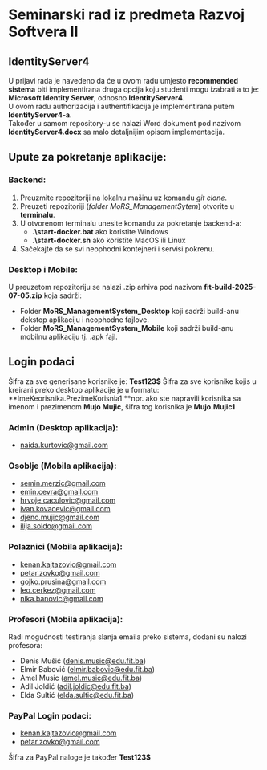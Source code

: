 # Seminarski rad iz predmeta Razvoj Softvera II

## IdentityServer4

U prijavi rada je navedeno da će u ovom radu umjesto **recommended sistema** biti implementirana druga opcija koju studenti mogu izabrati a to je: **Microsoft Identity Server**, odnosno **IdentityServer4**. <br>
U ovom radu authorizacija i authentifikacija je implementirana putem **IdentityServer4-a**. <br>
Također u samom repository-u se nalazi Word dokument pod nazivom **IdentityServer4.docx** sa malo detaljnijim opisom implementacija. <br>

## Upute za pokretanje aplikacije:

### Backend:

1. Preuzmite repozitoriji na lokalnu mašinu uz komandu _git clone_.
2. Preuzeti repozitoriji (_folder MoRS_ManagementSytem_) otvorite u **terminalu**.
3. U otvorenom terminalu unesite komandu za pokretanje backend-a:
	- **.\start-docker.bat** ako koristite Windows
	- **.\start-docker.sh** ako koristite MacOS ili Linux
4. Sačekajte da se svi neophodni kontejneri i servisi pokrenu.

### Desktop i Mobile:
U preuzetom repozitoriju se nalazi .zip arhiva pod nazivom **fit-build-2025-07-05.zip** koja sadrži:
- Folder **MoRS_ManagementSystem_Desktop** koji sadrži build-anu dekstop aplikaciju i neophodne fajlove.
- Folder **MoRS_ManagementSystem_Mobile** koji sadrži build-anu mobilnu aplikaciju tj. .apk fajl.

## Login podaci

Šifra za sve generisane korisnike je: **Test123$**
Šifra za sve korisnike kojis u kreirani preko desktop aplikacije je u formatu: **ImeKeorisnika.PrezimeKorisnia1 **npr. ako ste napravili korisnika sa imenom i prezimenom **Mujo Mujic**, šifra tog korisnika je **Mujo.Mujic1**

### Admin (Desktop aplikacija):
- naida.kurtovic@gmail.com

### Osoblje (Mobila aplikacija):
- semin.merzic@gmail.com
- emin.cevra@gmail.com
- hrvoje.caculovic@gmail.com
- ivan.kovacevic@gmail.com
- djeno.mujic@gmail.com
- ilija.soldo@gmail.com

### Polaznici (Mobila aplikacija):
- kenan.kajtazovic@gmail.com
- petar.zovko@gmail.com
- gojko.prusina@gmail.com
- leo.cerkez@gmail.com
- nika.banovic@gmail.com

### Profesori (Mobila aplikacija):
Radi mogućnosti testiranja slanja emaila preko sistema, dodani su nalozi profesora: 
- Denis Mušić (denis.music@edu.fit.ba)
- Elmir Babović (elmir.babovic@edu.fit.ba)
- Amel Music (amel.music@edu.fit.ba)
- Adil Joldić (adil.joldic@edu.fit.ba)
- Elda Sultić (elda.sultic@edu.fit.ba)

### PayPal Login podaci:
- kenan.kajtazovic@gmail.com 
- petar.zovko@gmail.com 

Šifra za PayPal naloge je također **Test123$**



